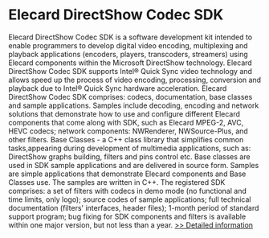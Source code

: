 # Elecard DirectShow Codec SDK
Elecard DirectShow Codec SDK is a software development kit intended to enable programmers to develop digital video encoding, multiplexing and playback applications (encoders, players, transcoders, streamers) using Elecard components within the Microsoft DirectShow technology.
Elecard DirectShow Codec SDK supports Intel® Quick Sync video technology and allows speed up the process of video encoding, processing, conversion and playback due to Intel® Quick Sync hardware acceleration.
Elecard DirectShow Codec SDK comprises: codecs, documentation, base classes and sample applications.
Samples include decoding, encoding and network solutions that demonstrate how to use and configure different Elecard components that come along with SDK, such as Elecard MPEG-2, AVC, HEVC codecs; network components: NWRenderer, NWSource-Plus, and other filters.
Base Classes - a C++ class library that simplifies common tasks,appearing during development of multimedia applications, such as: DirectShow graphs building, filters and pins control etc. Base classes are used in SDK sample applications and are delivered in source form.
Samples are simple applications that demonstrate Elecard components and Base Classes use. The samples are written in C++.
The registered SDK comprises:
a set of filters with codecs in demo mode (no functional and time limits, only logo);
source codes of sample applications;
full technical documentation (filters' interfaces, header files);
1-month period of standard support program;
bug fixing for SDK components and filters is available within one major version, but not less than a year.
[>> Detailed information](https://secure.shareit.com/shareit/product.html?productid=300250549&affiliateid=200057808)